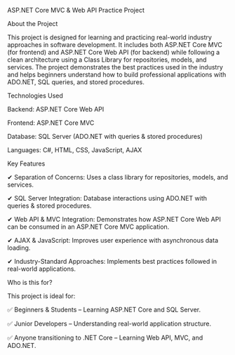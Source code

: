 ASP.NET Core MVC & Web API Practice Project


About the Project

This project is designed for learning and practicing real-world industry approaches in software development. It includes both ASP.NET Core MVC (for frontend) and ASP.NET Core Web API (for backend) while following a clean architecture using a Class Library for repositories, models, and services.
The project demonstrates the best practices used in the industry and helps beginners understand how to build professional applications with ADO.NET, SQL queries, and stored procedures.



Technologies Used

Backend: ASP.NET Core Web API

Frontend: ASP.NET Core MVC

Database: SQL Server (ADO.NET with queries & stored procedures)

Languages: C#, HTML, CSS, JavaScript, AJAX



Key Features

✔ Separation of Concerns: Uses a class library for repositories, models, and services.

✔ SQL Server Integration: Database interactions using ADO.NET with queries & stored procedures.

✔ Web API & MVC Integration: Demonstrates how ASP.NET Core Web API can be consumed in an ASP.NET Core MVC application.

✔ AJAX & JavaScript: Improves user experience with asynchronous data loading.

✔ Industry-Standard Approaches: Implements best practices followed in real-world applications.



Who is this for?

This project is ideal for:

✅ Beginners & Students – Learning ASP.NET Core and SQL Server.

✅ Junior Developers – Understanding real-world application structure.

✅ Anyone transitioning to .NET Core – Learning Web API, MVC, and ADO.NET.
